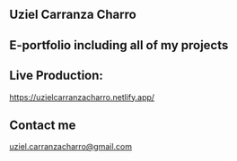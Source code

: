 ## Uziel Carranza Charro

## E-portfolio including all of my projects

## Live Production:  
https://uzielcarranzacharro.netlify.app/

## Contact me
uziel.carranzacharro@gmail.com

